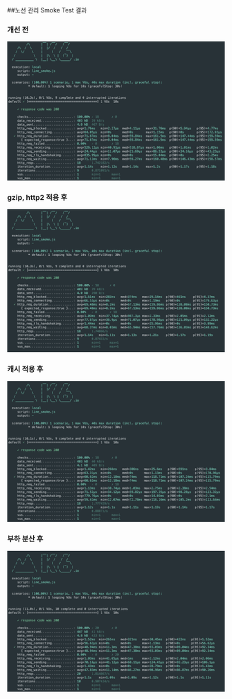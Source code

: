 ##노선 관리 Smoke Test 결과 
### 개선 전
![line_smoke](../image/line-smoke.png)

### gzip, http2 적용 후 
![line_gzip](../image/line-smoke-gzip.png)

### 캐시 적용 후 
![line_cache](../image/line-smoke-cache.png)

### 부하 분산 후 
![line_load_balancing](../image/line-smoke-load-balancing.png)
